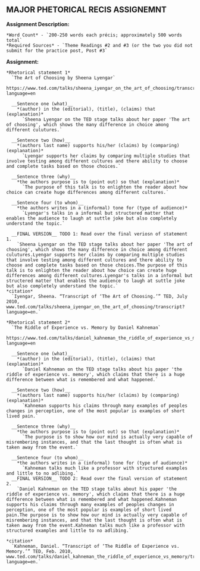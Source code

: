 ## MAJOR PHETORICAL RECIS ASSIGNEMNT

  __Assignment Description:__

    *Word Count* - `200-250 words each précis; approximately 500 words total`
    *Required Sources* - `Theme Readings #2 and #3 (or the two you did not submit for the practice post, Post #3`

  __Assignment:__

    *Rhetorical statement 1*
      `The Art of Choosing by Sheena Lyengar`
        https://www.ted.com/talks/sheena_iyengar_on_the_art_of_choosing/transcript?language=en

      __Sentence one (what)__
        *(author) in the (editorial), (title), (claims) that (explanation)*
          `Sheena Lyengar on the TED stage talks about her paper 'The art of choosing', which shows the many difference in choice among different culutures.`

      __Sentence two (how)__
        *(authors last name) supports his/her (claims) by (comparing) (explanation)*
          `Lyengar supports her claims by comparing multiple studies that involve testing among different cultures and there ability to choose and complete tasks based on those choices.`

      __Sentence three (why)__
        *the authors purpose is to (point out) so that (explanation)*
          `The purpose of this talk is to enlighten the reader about how choice can create huge differences among different cultures.`

      __Sentence four (to whom)__
        *the authors writes in a (informal) tone for (type of audience)*
          `Lyengar's talks in a informal but structered matter that enables the audience to laugh at suttle joke but also completely understand the topic.`

      __FINAL VERSION__ TODO 1: Read over the final veriosn of statement 1.
        `Sheena Lyengar on the TED stage talks about her paper 'The art of choosing', which shows the many difference in choice among different culutures.Lyengar supports her claims by comparing multiple studies that involve testing among different cultures and there ability to choose and complete tasks based on those choices.The purpose of this talk is to enlighten the reader about how choice can create huge differences among different cultures.Lyengar's talks in a informal but structered matter that enables the audience to laugh at suttle joke but also completely understand the topic.`
    *citation*
      `Iyengar, Sheena. “Transcript of ‘The Art of Choosing.’” TED, July 2010, www.ted.com/talks/sheena_iyengar_on_the_art_of_choosing/transcript?language=en.`

    *Rhetorical statement 2*
      `The Riddle of Experience vs. Memory by Daniel Kahneman`
        https://www.ted.com/talks/daniel_kahneman_the_riddle_of_experience_vs_memory/transcript?language=en

      __Sentence one (what)__
        *(author) in the (editorial), (title), (claims) that (explanation)*
          `Daniel Kahneman on the TED stage talks about his paper 'the riddle of experience vs. memory', which claims that there is a huge difference between what is remembered and what happened.`

      __Sentence two (how)__
        *(authors last name) supports his/her (claims) by (comparing) (explanation)*
          `Kahneman supports his claims through many examples of peoples changes in perception, one of the most popular is examples of short lived pain.`

      __Sentence three (why)__
        *the authors purpose is to (point out) so that (explanation)*
          `The purpose is to show how our mind is actually very capable of misrembering instances, and that the last thought is often what is taken away from the event.`

      __Sentence four (to whom)__
        *the authors writes in a (informal) tone for (type of audience)*
          `Kahneman talks much like a professor with structured examples and little to no adlibing.`
      __FINAL VERSION__ TODO 2: Read over the final version of statement 2. 
        `Daniel Kahneman on the TED stage talks about his paper 'the riddle of experience vs. memory', which claims that there is a huge difference between what is remembered and what happened.Kahneman supports his claims through many examples of peoples changes in perception, one of the most popular is examples of short lived pain.The purpose is to show how our mind is actually very capable of misrembering instances, and that the last thought is often what is taken away from the event.Kahneman talks much like a professor with structured examples and little to no adlibing.`

    *citation*
      `Kahneman, Daniel. “Transcript of ‘The Riddle of Experience vs. Memory.’” TED, Feb. 2010, www.ted.com/talks/daniel_kahneman_the_riddle_of_experience_vs_memory/transcript?language=en.`
